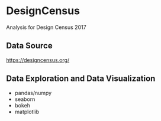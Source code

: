 # DesignCensus
Analysis for Design Census 2017

## Data Source
https://designcensus.org/

## Data Exploration and Data Visualization
- pandas/numpy
- seaborn
- bokeh
- matplotlib
